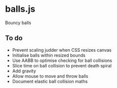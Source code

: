 # balls.js

Bouncy balls

## To do

* Prevent scaling judder when CSS resizes canvas
* Initialise balls within resized bounds
* Use AABB to optimise checking for ball collisions
* Slice time on ball collision to prevent death spiral
* Add gravity
* Allow mouse to move and throw balls
* Document elastic ball collision maths
